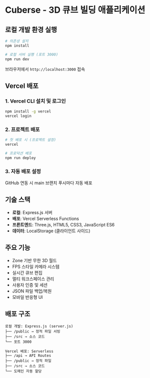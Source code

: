 # Cuberse - 3D 큐브 빌딩 애플리케이션

## 로컬 개발 환경 실행

```bash
# 의존성 설치
npm install

# 로컬 서버 실행 (포트 3000)
npm run dev
```

브라우저에서 `http://localhost:3000` 접속

## Vercel 배포

### 1. Vercel CLI 설치 및 로그인
```bash
npm install -g vercel
vercel login
```

### 2. 프로젝트 배포
```bash
# 첫 배포 시 (프로젝트 설정)
vercel

# 프로덕션 배포
npm run deploy
```

### 3. 자동 배포 설정
GitHub 연동 시 main 브랜치 푸시마다 자동 배포

## 기술 스택

- **로컬**: Express.js 서버
- **배포**: Vercel Serverless Functions
- **프론트엔드**: Three.js, HTML5, CSS3, JavaScript ES6
- **데이터**: LocalStorage (클라이언트 사이드)

## 주요 기능

- Zone 기반 무한 3D 월드
- FPS 스타일 카메라 시스템  
- 실시간 큐브 편집
- 멀티 워크스페이스 관리
- 사용자 인증 및 세션
- JSON 파일 백업/복원
- 모바일 반응형 UI

## 배포 구조

```
로컬 개발: Express.js (server.js)
├── /public → 정적 파일 서빙
├── /src → 소스 코드
└── 포트 3000

Vercel 배포: Serverless
├── /api → API Routes
├── /public → 정적 파일
├── /src → 소스 코드  
└── 도메인 자동 할당
```
